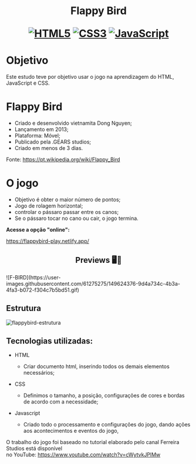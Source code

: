 <h1 align="center">
    <strong>Flappy Bird</strong>
   <p> </p>
   
   
[![HTML5](https://img.shields.io/badge/-html5-%23E34F26.svg?style=for-the-badge&labelColor=black&logo=html5&logoColor=white)](#) [![CSS3](https://img.shields.io/badge/-css3-%231572B6.svg?style=for-the-badge&labelColor=black&logo=css3&logoColor=white)](#) [![JavaScript](https://img.shields.io/badge/-JavaScript-%23323330.svg?style=for-the-badge&labelColor=black&logo=javascript&logoColor=%23F7DF1E)](#)


# Objetivo
Este estudo teve por objetivo usar o jogo na aprendizagem do HTML, JavaScript e CSS.


# Flappy Bird 

* Criado e desenvolvido vietnamita Dong Nguyen;
* Lançamento em 2013;
* Plataforma: Móvel;
* Publicado pela .GEARS studios;
* Criado em menos de 3 dias.

Fonte: https://pt.wikipedia.org/wiki/Flappy_Bird

# O jogo

* Objetivo é obter o maior número de pontos; 
* Jogo de rolagem horizontal;
* controlar o pássaro passar entre os canos; 
* Se o pássaro tocar no cano ou cair, o jogo termina. 


**Acesse a opção "online":**

https://flappybird-play.netlify.app/


<h2 align="center">Previews 🖥️📱</h2>
  ![F-BIRD](https://user-images.githubusercontent.com/61275275/149624376-9d4a734c-4b3a-4fa3-b072-f304c7b5bd51.gif)


## Estrutura
  ![flappybird-estrutura](https://user-images.githubusercontent.com/61275275/149623175-3e6d06b2-a0eb-4b55-ab16-47c79cfc6d5d.png)

## Tecnologias utilizadas:

- HTML
  - Criar documento html, inserindo todos os demais elementos necessários;

- CSS
  - Definimos  o tamanho, a posição, configurações de cores e bordas de acordo com a necessidade;

  
- Javascript
  -  Criado todo o processamento e configurações do jogo, dando ações aos acontecimentos e eventos do jogo,

  
O trabalho do jogo foi baseado no tutorial elaborado pelo canal Ferreira Studios está disponível </br> 
no YouTube: https://www.youtube.com/watch?v=cWytvkJPlMw  
